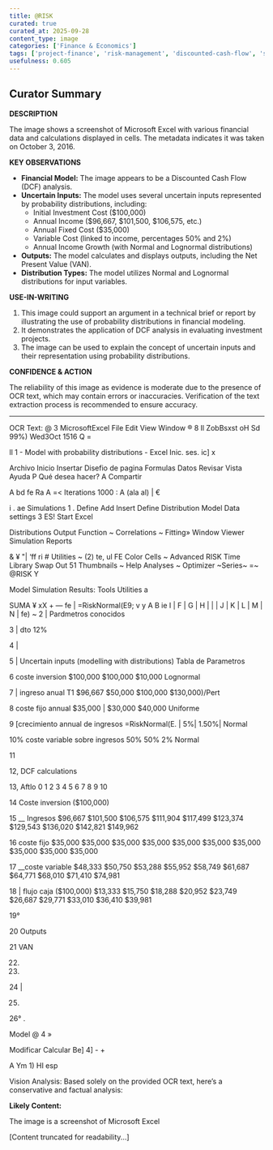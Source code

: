 ```yaml
---
title: @RISK
curated: true
curated_at: 2025-09-28
content_type: image
categories: ['Finance & Economics']
tags: ['project-finance', 'risk-management', 'discounted-cash-flow', 'spain']
usefulness: 0.605
---
```

## Curator Summary

**DESCRIPTION**

The image shows a screenshot of Microsoft Excel with various financial data and calculations displayed in cells. The metadata indicates it was taken on October 3, 2016.

**KEY OBSERVATIONS**

*   **Financial Model:** The image appears to be a Discounted Cash Flow (DCF) analysis.
*   **Uncertain Inputs:** The model uses several uncertain inputs represented by probability distributions, including:
    *   Initial Investment Cost ($100,000)
    *   Annual Income ($96,667, $101,500, $106,575, etc.)
    *   Annual Fixed Cost ($35,000)
    *   Variable Cost (linked to income, percentages 50% and 2%)
    *   Annual Income Growth (with Normal and Lognormal distributions)
*   **Outputs:** The model calculates and displays outputs, including the Net Present Value (VAN).
*   **Distribution Types:** The model utilizes Normal and Lognormal distributions for input variables.

**USE-IN-WRITING**

1.  This image could support an argument in a technical brief or report by illustrating the use of probability distributions in financial modeling.
2.  It demonstrates the application of DCF analysis in evaluating investment projects.
3.  The image can be used to explain the concept of uncertain inputs and their representation using probability distributions.

**CONFIDENCE & ACTION**

The reliability of this image as evidence is moderate due to the presence of OCR text, which may contain errors or inaccuracies. Verification of the text extraction process is recommended to ensure accuracy.

---

OCR Text:
@ 3 MicrosoftExcel File Edit View Window ® 8 Il ZobBsxst oH Sd 99%) Wed3Oct 1516 Q =

ll 1 - Model with probability distributions - Excel Inic. ses. ic] x

Archivo Inicio Insertar Disefio de pagina Formulas Datos Revisar Vista Ayuda P Qué desea hacer? A Compartir

A bd fe Ra A =< Iterations 1000 : A (ala al) | €

i . ae Simulations 1 .
Define Add Insert Define Distribution Model Data settings 3 ES! Start Excel

Distributions Output Function ~ Correlations ~ Fitting» Window Viewer Simulation Reports

& ¥ "| ‘ff ri # Utilities ~ (2)
te, ul FE Color Cells ~
Advanced RISK Time Library Swap Out 51 Thumbnails ~ Help
Analyses ~ Optimizer ~Series~ =~ @RISK Y

Model Simulation Results: Tools Utilities a

SUMA ¥ xX + — fe | =RiskNormal(E9; v
y A B ie I | F | G | H | | | J | K | L | M | N | fe) ~
2 | Pardmetros conocidos

3 | dto 12%

4 |

5 | Uncertain inputs (modelling with distributions) Tabla de Parametros

6 coste inversion $100,000 $100,000 $10,000 Lognormal

7 | ingreso anual T1 $96,667 $50,000 $100,000 $130,000)/Pert

8 coste fijo annual $35,000 | $30,000 $40,000 Uniforme

9 [crecimiento annual de ingresos =RiskNormal(E. | 5%| 1.50%| Normal

10% coste variable sobre ingresos 50% 50% 2% Normal

11

12, DCF calculations

13, Aftlo 0 1 2 3 4 5 6 7 8 9 10

14 Coste inversion ($100,000)

15 __ Ingresos $96,667 $101,500 $106,575 $111,904 $117,499 $123,374 $129,543 $136,020 $142,821 $149,962

16 coste fijo $35,000 $35,000 $35,000 $35,000 $35,000 $35,000 $35,000 $35,000 $35,000 $35,000

17 __coste variable $48,333 $50,750 $53,288 $55,952 $58,749 $61,687 $64,771 $68,010 $71,410 $74,981

18 | flujo caja ($100,000) $13,333 $15,750 $18,288 $20,952 $23,749 $26,687 $29,771 $33,010 $36,410 $39,981

19°

20 Outputs

21 VAN

22.

23.

24 |

25.

26° .

Model @ 4 »

Modificar Calcular Be] 4] - +

A Ym 1) HI esp


Vision Analysis:
Based solely on the provided OCR text, here’s a conservative and factual analysis:

**Likely Content:**

The image is a screenshot of Microsoft Excel

[Content truncated for readability...]